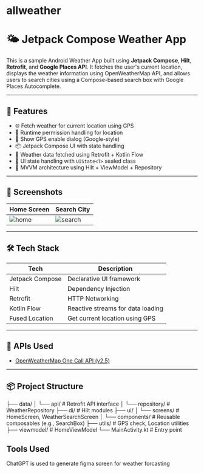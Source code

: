 # allweather

# 🌤️ Jetpack Compose Weather App

This is a sample Android Weather App built using **Jetpack Compose**, **Hilt**, **Retrofit**, and **Google Places API**. It fetches the user's current location, displays the weather information using OpenWeatherMap API, and allows users to search cities using a Compose-based search box with Google Places Autocomplete.

---

## 🚀 Features

- 🌐 Fetch weather for current location using GPS
- 🔐 Runtime permission handling for location
- 📍 Show GPS enable dialog (Google-style)
- 📦 Jetpack Compose UI with state handling
- 🔄 Weather data fetched using Retrofit + Kotlin Flow
- 🔁 UI state handling with `UIState<T>` sealed class
- 🧪 MVVM architecture using Hilt + ViewModel + Repository

---

## 📸 Screenshots

| Home Screen | Search City |
|-------------|-------------|
| ![home](screenshots/home.png) | ![search](screenshots/search.png) |

---

## 🛠 Tech Stack

| Tech         | Description                         |
|--------------|-------------------------------------|
| Jetpack Compose | Declarative UI framework           |
| Hilt         | Dependency Injection                |
| Retrofit     | HTTP Networking                     |
| Kotlin Flow  | Reactive streams for data loading   |
| Fused Location | Get current location using GPS     |

---

## 🔑 APIs Used

- [OpenWeatherMap One Call API (v2.5)](https://openweathermap.org/api/one-call-api)

---

## 📦 Project Structure

├── data/
│ └── api/ # Retrofit API interface
│ └── repository/ # WeatherRepository
├── di/ # Hilt modules
├── ui/
│ └── screens/ # HomeScreen, WeatherSearchScreen
│ └── components/ # Reusable composables (e.g., SearchBox)
├── utils/ # GPS check, Location utilities
├── viewmodel/ # HomeViewModel
└── MainActivity.kt # Entry point


## Tools Used
ChatGPT is used to generate figma screen for weather forcasting

